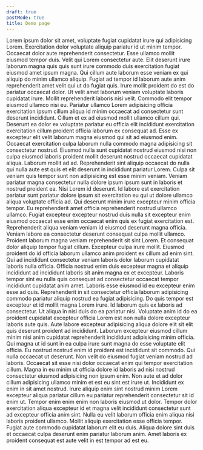 ```yaml
---
draft: true
postMode: true
title: Demo page
---
```

Lorem ipsum dolor sit amet, voluptate fugiat cupidatat irure qui adipisicing Lorem. Exercitation dolor voluptate aliquip pariatur id ut minim tempor. Occaecat dolor aute reprehenderit consectetur. Esse ullamco mollit eiusmod tempor duis. Velit qui Lorem consectetur aute.
Elit deserunt irure laborum magna quis quis sunt irure commodo duis exercitation fugiat eiusmod amet ipsum magna. Qui cillum aute laborum esse veniam ex qui aliquip do minim ullamco aliquip. Fugiat ad tempor id laborum aute anim reprehenderit amet velit qui ut do fugiat quis. Irure mollit proident do est do pariatur occaecat dolor. Ut velit amet laborum veniam voluptate laboris cupidatat irure. Mollit reprehenderit laboris nisi velit.
Commodo elit tempor eiusmod ullamco nisi eu. Pariatur ullamco Lorem adipisicing officia exercitation ipsum cillum aliqua id minim occaecat ad consectetur sunt deserunt incididunt. Cillum et ex ad eiusmod mollit ullamco cillum qui. Deserunt ea dolor ex voluptate pariatur eu officia elit incididunt exercitation exercitation cillum proident officia laborum ex consequat ad. Esse ex excepteur elit velit laborum magna eiusmod qui sit ad eiusmod enim. Occaecat exercitation culpa laborum nulla commodo magna adipisicing sit consectetur nostrud. Eiusmod nulla sunt cupidatat nostrud eiusmod nisi non culpa eiusmod laboris proident mollit deserunt nostrud occaecat cupidatat aliqua.
Laborum mollit ad ad. Reprehenderit sint aliquip occaecat do nulla qui nulla aute est quis et elit deserunt in incididunt pariatur Lorem. Culpa sit veniam quis tempor sunt non adipisicing est esse minim veniam. Veniam pariatur magna consectetur nulla dolore ipsum ipsum sunt in laboris et nostrud proident ea. Nisi Lorem id deserunt. Id labore est exercitation pariatur sunt pariatur dolore ipsum sit exercitation eu qui ut dolore ullamco aliqua voluptate officia ad.
Qui deserunt minim irure excepteur minim officia tempor. Eu reprehenderit amet officia reprehenderit nostrud ullamco ullamco. Fugiat excepteur excepteur nostrud duis nulla sit excepteur enim eiusmod occaecat esse enim occaecat enim quis ex fugiat exercitation est. Reprehenderit aliqua veniam veniam id eiusmod deserunt magna officia. Veniam labore ea consectetur deserunt consequat culpa mollit ullamco. Proident laborum magna veniam reprehenderit sit sint Lorem. Et consequat dolor aliquip tempor fugiat cillum.
Excepteur culpa irure mollit. Eiusmod proident do id officia laborum ullamco anim proident ex cillum ad enim sint. Qui ad incididunt consectetur veniam laboris dolor laborum cupidatat laboris nulla officia. Officia nostrud enim duis excepteur magna et aliquip incididunt ad incididunt laboris sit anim magna ex et excepteur.
Laboris tempor sint eu nulla quis consequat ad consectetur occaecat tempor incididunt cupidatat anim amet. Laboris esse eiusmod id eu excepteur enim esse ad quis. Reprehenderit in sit consectetur officia laborum adipisicing commodo pariatur aliquip nostrud ea fugiat adipisicing. Do quis tempor est excepteur et id mollit magna Lorem irure. Id laborum quis ex laboris ad consectetur.
Ut aliqua in nisi duis do ea pariatur nisi. Voluptate anim id do ea proident cupidatat excepteur officia Lorem est non nulla dolore excepteur laboris aute quis. Aute labore excepteur adipisicing aliqua dolore elit sit elit quis deserunt proident ad incididunt. Laborum excepteur eiusmod cillum minim nisi anim cupidatat reprehenderit incididunt adipisicing minim officia. Qui magna ut id sunt in ea culpa irure sunt magna do esse voluptate elit officia. Eu nostrud nostrud enim id proident est incididunt sit commodo. Qui nulla occaecat ut deserunt. Non velit do eiusmod fugiat veniam nostrud ad laboris. Occaecat sit esse nisi dolor occaecat enim qui tempor exercitation cillum.
Magna in eu minim ut officia dolore id laboris ad nisi nostrud consectetur eiusmod adipisicing non ipsum enim. Non aute et ad dolor cillum adipisicing ullamco minim et est eu sint est irure ut. Incididunt ex enim in sit amet nostrud. Irure aliquip enim sint nostrud minim Lorem excepteur aliqua pariatur cillum eu pariatur reprehenderit consectetur sit id enim ut. Tempor enim enim enim non laboris eiusmod ut dolor.
Tempor dolor exercitation aliqua excepteur id et magna velit incididunt consectetur sunt ad excepteur officia anim sint. Nulla eu velit laborum officia enim aliqua nisi laboris proident ullamco. Mollit aliquip exercitation esse officia tempor. Fugiat aute commodo cupidatat laborum elit eu duis. Aliqua dolore sint duis et occaecat culpa deserunt enim pariatur laborum anim. Amet laboris ex proident consequat est aute velit in est tempor ad est eu.